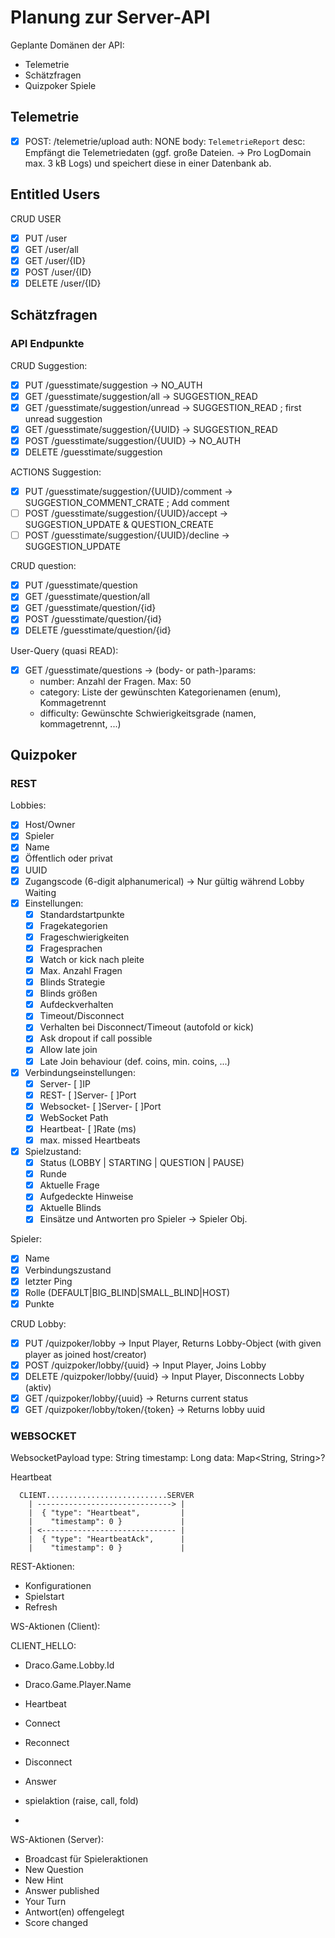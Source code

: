 # Planung zur Server-API

Geplante Domänen der API:

- Telemetrie
- Schätzfragen
- Quizpoker Spiele

## Telemetrie

- [X] POST: /telemetrie/upload auth: NONE body: `TelemetrieReport`
  desc: Empfängt die Telemetriedaten (ggf. große Dateien. -> Pro LogDomain max. 3 kB Logs) und speichert diese in einer Datenbank ab.

## Entitled Users

CRUD USER

- [x] PUT /user
- [x] GET /user/all
- [x] GET /user/{ID}
- [x] POST /user/{ID}
- [x] DELETE /user/{ID}

## Schätzfragen

### API Endpunkte

CRUD Suggestion:

- [X] PUT /guesstimate/suggestion -> NO_AUTH
- [X] GET /guesstimate/suggestion/all -> SUGGESTION_READ
- [X] GET /guesstimate/suggestion/unread -> SUGGESTION_READ ; first unread suggestion
- [X] GET /guesstimate/suggestion/{UUID} -> SUGGESTION_READ
- [X] POST /guesstimate/suggestion/{UUID} -> NO_AUTH
- [X] DELETE /guesstimate/suggestion

ACTIONS Suggestion:

- [X] PUT /guesstimate/suggestion/{UUID}/comment -> SUGGESTION_COMMENT_CRATE ; Add comment
- [ ] POST /guesstimate/suggestion/{UUID}/accept -> SUGGESTION_UPDATE & QUESTION_CREATE
- [ ] POST /guesstimate/suggestion/{UUID}/decline -> SUGGESTION_UPDATE

CRUD question:

- [X] PUT /guesstimate/question
- [X] GET /guesstimate/question/all
- [X] GET /guesstimate/question/{id}
- [X] POST /guesstimate/question/{id}
- [X] DELETE /guesstimate/question/{id}

User-Query (quasi READ):

- [X] GET /guesstimate/questions ->
  (body- or path-)params:
    - number: Anzahl der Fragen. Max: 50
    - category: Liste der gewünschten Kategorienamen (enum), Kommagetrennt
    - difficulty: Gewünschte Schwierigkeitsgrade (namen, kommagetrennt, ...)

## Quizpoker

### REST

Lobbies:

- [x] Host/Owner
- [x] Spieler
- [x] Name
- [x] Öffentlich oder privat
- [x] UUID
- [x] Zugangscode (6-digit alphanumerical) -> Nur gültig während Lobby Waiting
- [x] Einstellungen:
    - [x] Standardstartpunkte
    - [x] Fragekategorien
    - [x] Frageschwierigkeiten
    - [x] Fragesprachen
    - [x] Watch or kick nach pleite
    - [x] Max. Anzahl Fragen
    - [x] Blinds Strategie
    - [x] Blinds größen
    - [x] Aufdeckverhalten
    - [x] Timeout/Disconnect
    - [x] Verhalten bei Disconnect/Timeout (autofold or kick)
    - [x] Ask dropout if call possible
    - [x] Allow late join
    - [x] Late Join behaviour (def. coins, min. coins, ...)
- [x] Verbindungseinstellungen:
    - [x] Server- [ ]IP
    - [x] REST- [ ]Server- [ ]Port
    - [x] Websocket- [ ]Server- [ ]Port
    - [x] WebSocket Path
    - [x] Heartbeat- [ ]Rate (ms)
    - [x] max. missed Heartbeats
- [x] Spielzustand:
    - [x] Status (LOBBY | STARTING | QUESTION | PAUSE)
    - [x] Runde
    - [x] Aktuelle Frage
    - [x] Aufgedeckte Hinweise
    - [x] Aktuelle Blinds
    - [x] Einsätze und Antworten pro Spieler -> Spieler Obj.

Spieler:

- [x] Name
- [x] Verbindungszustand
- [x] letzter Ping
- [x] Rolle (DEFAULT|BIG_BLIND|SMALL_BLIND|HOST)
- [x] Punkte

CRUD Lobby:

- [x] PUT    /quizpoker/lobby -> Input Player, Returns Lobby-Object (with given player as joined host/creator)
- [x] POST   /quizpoker/lobby/{uuid} -> Input Player, Joins Lobby
- [x] DELETE /quizpoker/lobby/{uuid} -> Input Player, Disconnects Lobby (aktiv)
- [x] GET    /quizpoker/lobby/{uuid} -> Returns current status
- [x] GET    /quizpoker/lobby/token/{token} -> Returns lobby uuid

### WEBSOCKET

WebsocketPayload type: String timestamp: Long data: Map<String, String>?

Heartbeat

````text
  CLIENT...........................SERVER
    | ------------------------------> |
    |  { "type": "Heartbeat",         |
    |    "timestamp": 0 }             |
    | <------------------------------ |
    |  { "type": "HeartbeatAck",      |
    |    "timestamp": 0 }             |
````
REST-Aktionen:

- Konfigurationen
- Spielstart
- Refresh

WS-Aktionen (Client):

CLIENT_HELLO:
  - Draco.Game.Lobby.Id
  - Draco.Game.Player.Name


- Heartbeat
- Connect
- Reconnect
- Disconnect
- Answer
- spielaktion (raise, call, fold)
-

WS-Aktionen (Server):

- Broadcast für Spieleraktionen
- New Question
- New Hint
- Answer published
- Your Turn
- Antwort(en) offengelegt
- Score changed
